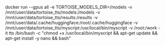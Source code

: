 docker run --gpus all     -e TORTOISE_MODELS_DIR=/models     -v /mnt/user/data/tortoise_tts/models:/models     -v /mnt/user/data/tortoise_tts/results:/results     -v /mnt/user/data/.cache/huggingface:/root/.cache/huggingface     -v /mnt/user/data/tortoise_tts/myscript:/usr/local/bin/myscript     -v /root:/work     -it tts     /bin/bash -c "chmod +x /usr/local/bin/myscript && apt-get update && apt-get install -y nano && bash"